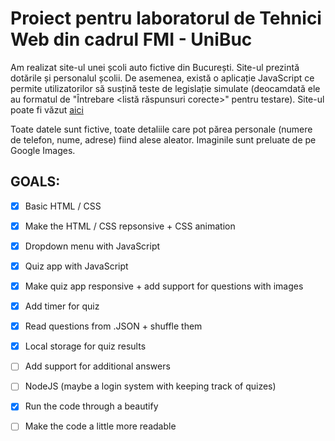 # Proiect pentru laboratorul de Tehnici Web din cadrul FMI - UniBuc

Am realizat site-ul unei școli auto fictive din București. Site-ul prezintă dotările și personalul școlii. De asemenea, există o aplicație JavaScript ce permite utilizatorilor să susțină teste de legislație simulate (deocamdată ele au formatul de "Întrebare <listă răspunsuri corecte>" pentru testare). Site-ul poate fi văzut [aici](https://smitoi.github.io/proiectTW)

Toate datele sunt fictive, toate detaliile care pot părea personale (numere de telefon, nume, adrese) fiind alese aleator. Imaginile sunt preluate de pe Google Images.



## GOALS:

- [x] Basic HTML / CSS

- [x] Make the HTML / CSS repsonsive + CSS animation

- [x] Dropdown menu with JavaScript

- [x] Quiz app with JavaScript

- [x] Make quiz app responsive + add support for questions with images

- [x] Add timer for quiz

- [x] Read questions from .JSON + shuffle them

- [x] Local storage for quiz results

- [ ] Add support for additional answers

- [ ] NodeJS (maybe a login system with keeping track of quizes)

- [x] Run the code through a beautify

- [ ] Make the code a little more readable
